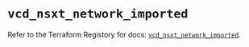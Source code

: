 # `vcd_nsxt_network_imported`

Refer to the Terraform Registory for docs: [`vcd_nsxt_network_imported`](https://registry.terraform.io/providers/vmware/vcd/3.10.0/docs/resources/nsxt_network_imported).
